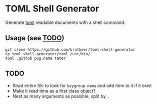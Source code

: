 # TOML Shell Generator
Generate [toml](https://github.com/mojombo/toml) readable documents with a shell command.

## Usage (see [TODO](https://github.com/brntbeer/toml-shell-generator#todo))

    git clone https://github.com/brntbeer/toml-shell-generator
    cp toml-shell-generator/toml /usr/bin/
    toml .github pug.name tater

## TODO

* Read entire file to look for `keygroup.name` and add item to it if it exist
* Make it read time as a first class object?
* Nest as many arguments as possible, split by `.`

